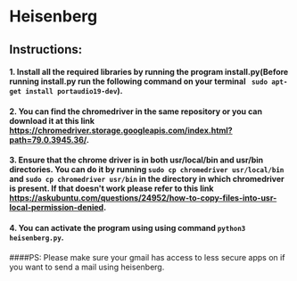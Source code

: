 # Heisenberg

## Instructions:
#### 1. Install all the required libraries by running the program install.py(Before running install.py run the following command on your terminal ``` sudo apt-get install portaudio19-dev```).
#### 2. You can find the chromedriver in the same repository or you can download it at this link https://chromedriver.storage.googleapis.com/index.html?path=79.0.3945.36/.
#### 3. Ensure that the chrome driver is in both usr/local/bin and usr/bin directories. You can do it by running ```sudo cp chromedriver usr/local/bin``` and ```sudo cp chromedriver usr/bin``` in the directory in which chromedriver is present. If that doesn't work please refer to this link https://askubuntu.com/questions/24952/how-to-copy-files-into-usr-local-permission-denied.
#### 4. You can activate the program using using command ``` python3 heisenberg.py ```.
####PS: Please make sure your gmail has access to less secure apps on if you want to send a mail using heisenberg.
